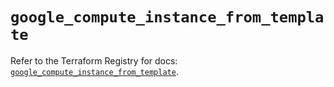 # `google_compute_instance_from_template`

Refer to the Terraform Registry for docs: [`google_compute_instance_from_template`](https://registry.terraform.io/providers/hashicorp/google/5.37.0/docs/resources/compute_instance_from_template).
